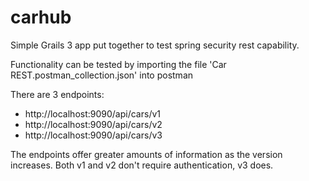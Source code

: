 # carhub
Simple Grails 3 app put together to test spring security rest capability.

Functionality can be tested by importing the file 'Car REST.postman_collection.json' into postman

There are 3 endpoints:
 * http://localhost:9090/api/cars/v1
 * http://localhost:9090/api/cars/v2
 * http://localhost:9090/api/cars/v3
 
The endpoints offer greater amounts of information as the version increases.
Both v1 and v2 don't require authentication, v3 does.
